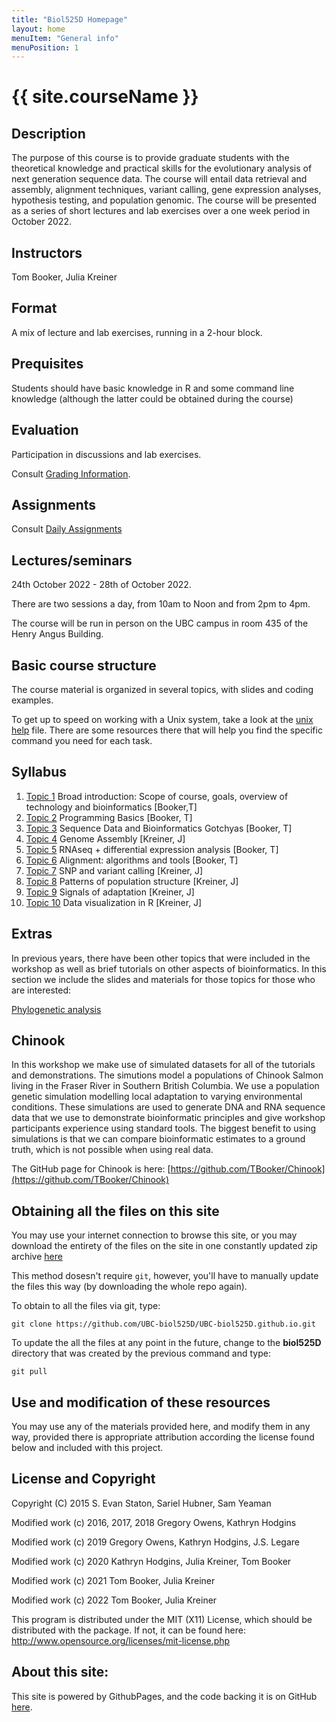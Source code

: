 ```yaml
---
title: "Biol525D Homepage"
layout: home
menuItem: "General info"
menuPosition: 1
---
```


<h1>{{ site.courseName }}</h1>

## Description
The purpose of this course is to provide graduate students with the theoretical knowledge and practical skills for the evolutionary analysis of next generation sequence data. The course will entail data retrieval and assembly, alignment techniques, variant calling, gene expression analyses, hypothesis testing, and population genomic. The course will be presented as a series of short lectures and lab exercises over a one week period in October 2022.

## Instructors
Tom Booker, Julia Kreiner

## Format
A mix of lecture and lab exercises, running in a 2-hour block.

## Prequisites
Students should have basic knowledge in R and some command line knowledge (although the latter could be obtained during the course)

## Evaluation
Participation in discussions and lab exercises.

Consult [Grading Information](resources/grading.md).

## Assignments
Consult [Daily Assignments](resources/daily_assignments.md)

## Lectures/seminars
24th October 2022 - 28th of October 2022.

There are two sessions a day, from 10am to Noon and from 2pm to 4pm.

The course will be run in person on the UBC campus in room 435 of the Henry Angus Building.

## Basic course structure

The course material is organized in several topics, with slides and coding examples.

To get up to speed on working with a Unix system, take a look at the [unix help](resources/unix_ref.pdf) file. There are some resources there that will help you find the specific command you need for each task.

## Syllabus
1. [Topic 1](./Topic_1/) Broad introduction: Scope of course, goals, overview of technology and bioinformatics [Booker,T]
2. [Topic 2](./Topic_2/) Programming Basics [Booker, T]
3. [Topic 3](./Topic_3) Sequence Data and Bioinformatics Gotchyas [Booker, T]
4. [Topic 4](./Topic_3n4/) Genome Assembly [Kreiner, J]
5. [Topic 5](./Topic_6/) RNAseq + differential expression analysis [Booker, T]
6. [Topic 6](./Topic_4/) Alignment: algorithms and tools [Booker, T]
7. [Topic 7](./Topic_7/) SNP and variant calling [Kreiner, J]
8. [Topic 8](./Topic_8/) Patterns of population structure [Kreiner, J]
9. [Topic 9](./Topic_8/) Signals of adaptation [Kreiner, J]
10. [Topic 10](./Topic_12/) Data visualization in R [Kreiner, J]



## Extras

In previous years, there have been other topics that were included in the workshop as well as brief tutorials on other aspects of bioinformatics. In this section we include the slides and materials for those topics for those who are interested:

[Phylogenetic analysis](./Topic_10/)


## Chinook

In this workshop we make use of simulated datasets for all of the tutorials and demonstrations. The simutions model a populations of Chinook Salmon living in the Fraser River in Southern British Columbia. We use a population genetic simulation modelling local adaptation to varying environmental conditions. These simulations are used to generate DNA and RNA sequence data that we use to demonstrate bioinformatic principles and give workshop participants experience using standard tools. The biggest benefit to using simulations is that we can compare bioinformatic estimates to a ground truth, which is not possible when using real data.

The GitHub page for Chinook is here:
[https://github.com/TBooker/Chinook](https://github.com/TBooker/Chinook)

## Obtaining all the files on this site

You may use your internet connection to browse this site, or
you may download the entirety of the files on the site in one
constantly updated zip archive
[here](https://github.com/owensgl/biol525D/archive/master.zip)

This method dosesn't require `git`, however, you'll have to manually
update the files this way (by downloading the whole repo again).

To obtain to all the files via git, type:

    git clone https://github.com/UBC-biol525D/UBC-biol525D.github.io.git

To update the all the files at any point in the future, change to the **biol525D** directory that was created by the previous command and type:

    git pull


## Use and modification of these resources

You may use any of the materials provided here, and modify them in any way, provided there is appropriate attribution according the license found below and included with this project.

## License and Copyright

Copyright (C) 2015 S. Evan Staton, Sariel Hubner, Sam Yeaman

Modified work (c) 2016, 2017, 2018 Gregory Owens, Kathryn Hodgins

Modified work (c) 2019 Gregory Owens, Kathryn Hodgins, J.S. Legare

Modified work (c) 2020 Kathryn Hodgins, Julia Kreiner, Tom Booker

Modified work (c) 2021 Tom Booker, Julia Kreiner

Modified work (c) 2022 Tom Booker, Julia Kreiner


This program is distributed under the MIT (X11) License, which should be distributed with the package.
If not, it can be found here: http://www.opensource.org/licenses/mit-license.php

## About this site:

   This site is powered by GithubPages, and the code backing it is on GitHub [here](https://github.com/UBC-biol525D/UBC-biol525D.github.io).

